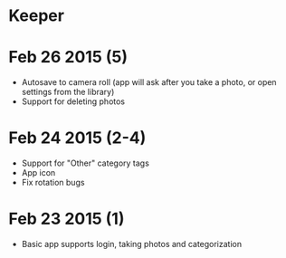 # Keeper

# Feb 26 2015 (5)

- Autosave to camera roll (app will ask after you take a photo, or open settings from the library)
- Support for deleting photos

# Feb 24 2015 (2-4)

- Support for "Other" category tags
- App icon
- Fix rotation bugs

# Feb 23 2015 (1)

- Basic app supports login, taking photos and categorization